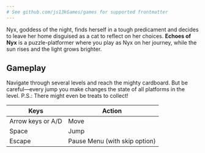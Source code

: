 ```yaml
---
# See github.com/js13kGames/games for supported frontmatter
---
```

Nyx, goddess of the night, finds herself in a tough predicament and decides to leave her home disguised as a cat to reflect on her choices.
**Echoes of Nyx** is a puzzle-platformer where you play as Nyx on her journey, while the sun rises and the light grows brighter.

## Gameplay

Navigate through several levels and reach the mighty cardboard.
But be careful—every jump you make changes the state of all platforms in the level.
P.S.: There might even be treats to collect!

| Keys               | Action                          |
|--------------------|---------------------------------|
| Arrow keys or A/D  | Move                            |
| Space              | Jump                            |
| Escape             | Pause Menu (with skip option)   |